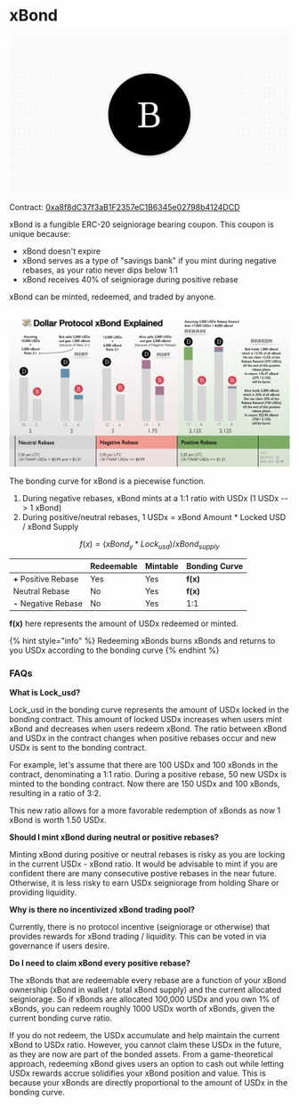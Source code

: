 # xBond

![](../.gitbook/assets/bondbg.png)

Contract: [0xa8f8dC37f3aB1F2357eC1B6345e02798b4124DCD](https://etherscan.io/token/0xa8f8dC37f3aB1F2357eC1B6345e02798b4124DCD)

xBond is a fungible ERC-20 seigniorage bearing coupon. This coupon is unique because:

* xBond doesn't expire
* xBond serves as a type of "savings bank" if you mint during negative rebases, as your ratio never dips below 1:1
* xBond receives 40% of seigniorage during positive rebase

xBond can be minted, redeemed, and traded by anyone.

![](../.gitbook/assets/dp-xbond-explained-v5.png)

The bonding curve for xBond is a piecewise function.

1. During negative rebases, xBond mints at a 1:1 ratio with USDx \(1 USDx --&gt; 1 xBond\)
2. During positive/neutral rebases, 1 USDx = xBond Amount \* Locked USD / xBond Supply

$$
f(x) = (xBond_y * Lock_{usd}) / xBond_{supply}
$$

|  | Redeemable | Mintable | Bonding Curve |
| :--- | :--- | :--- | :--- |
| **+** Positive Rebase | Yes | Yes | **f\(x\)** |
|    Neutral Rebase | No | Yes | **f\(x\)** |
| **-** Negative Rebase | No | Yes | 1:1 |

**f\(x\)** here represents the amount of USDx redeemed or minted.

{% hint style="info" %}
Redeeming xBonds burns xBonds and returns to you USDx according to the bonding curve
{% endhint %}

### FAQs

**What is Lock\_usd?**

Lock\_usd in the bonding curve represents the amount of USDx locked in the bonding contract. This amount of locked USDx increases when users mint xBond and decreases when users redeem xBond. The ratio between xBond and USDx in the contract changes when positive rebases occur and new USDx is sent to the bonding contract.

For example, let's assume that there are 100 USDx and 100 xBonds in the contract, denominating a 1:1 ratio. During a positive rebase, 50 new USDx is minted to the bonding contract. Now there are 150 USDx and 100 xBonds, resulting in a ratio of 3:2.

This new ratio allows for a more favorable redemption of xBonds as now 1 xBond is worth 1.50 USDx.

**Should I mint xBond during neutral or positive rebases?**

Minting xBond during positive or neutral rebases is risky as you are locking in the current USDx - xBond ratio. It would be advisable to mint if you are confident there are many consecutive postive rebases in the near future. Otherwise, it is less risky to earn USDx seigniorage from holding Share or providing liquidity. 

**Why is there no incentivized xBond trading pool?**

Currently, there is no protocol incentive \(seigniorage or otherwise\) that provides rewards for xBond trading / liquidity. This can be voted in via governance if users desire.

**Do I need to claim xBond every positive rebase?**

The xBonds that are redeemable every rebase are a function of your xBond ownership \(xBond in wallet / total xBond supply\) and the current allocated seigniorage. So if xBonds are allocated 100,000 USDx and you own 1% of xBonds, you can redeem roughly 1000 USDx worth of xBonds, given the current bonding curve ratio. 

If you do not redeem, the USDx accumulate and help maintain the current xBond to USDx ratio. However, you cannot claim these USDx in the future, as they are now are part of the bonded assets. From a game-theoretical approach, redeeming xBond gives users an option to cash out while letting USDx rewards accrue solidifies your xBond position and value. This is because your xBonds are directly proportional to the amount of USDx in the bonding curve.

